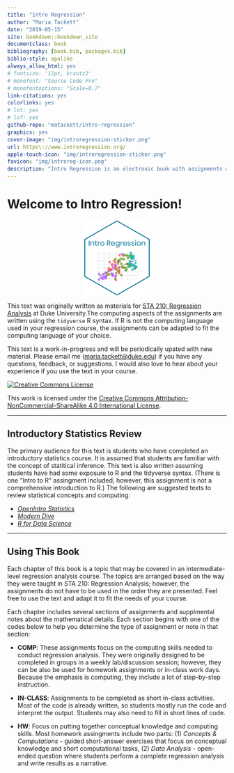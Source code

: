 ```yaml
--- 
title: "Intro Regression"
author: "Maria Tackett"
date: "2019-05-15"
site: bookdown::bookdown_site
documentclass: book
bibliography: [book.bib, packages.bib]
biblio-style: apalike
always_allow_html: yes
# fontsize: '12pt, krantz2'
# monofont: "Source Code Pro"
# monofontoptions: "Scale=0.7"
link-citations: yes
colorlinks: yes
# lot: yes
# lof: yes
github-repo: "matackett/intro-regression"
graphics: yes
cover-image: "img/introregression-sticker.png"
url: https\://www.introregression.org/
apple-touch-icon: "img/introregression-sticker.png"
favicon: "img/introreg-icon.png"
description: "Intro Regression is an electronic book with assignments and in-class activities to help students apply concepts in an intermediate-level regression analysis course. The primary focus of this text is application and computing; there are also supplemental math notes for some topics."
---
```




# Welcome to Intro Regression!

<img src="img/introregression-sticker.png" width="30%" style="display: block; margin: auto;" />

This text was originally written as materials  for [STA 210: Regression Analysis](https://www2.stat.duke.edu/courses/Spring19/sta210.001/) at Duke University.The computing aspects of the assignments are written using the `tidyverse` R syntax. If R is not the computing language used in your regression course, the assignments can be adapted to fit the computing language of your choice. 

This text is a work-in-progress and will be periodically upated with new material. Please email me (<a href="mailto:maria.tackett@duke.edu">maria.tackett@duke.edu</a>) if you have any questions, feedback, or suggestions. I would also love to hear about your experience if you use the text in your course.

<a rel="license" href="http://creativecommons.org/licenses/by-nc-sa/4.0/"><img alt="Creative Commons License" style="border-width:0" src="https://i.creativecommons.org/l/by-nc-sa/4.0/88x31.png" /></a><br />

This work is licensed under the [Creative Commons Attribution-NonCommercial-ShareAlike 4.0 International License](http://creativecommons.org/licenses/by-nc-sa/4.0/).

***

## Introductory Statistics Review

The primary audience for this text is students who have completed an introductory statistics course. It is assumed that students are familiar with the concept of statitical inference. This text is also written assuming students have had some exposure to R and the tidyverse syntax. (There is one "Intro to R" assingment included; however, this assignment is not a comprehensive introduction to R.) The following are suggested texts to review statistical concepts and computing: 

- [*OpenIntro Statistics*](https://www.openintro.org/index.php)
- [*Modern Dive*](https://moderndive.com/)
- [*R for Data Science*](https://r4ds.had.co.nz/)

***

## Using This Book 

Each chapter of this book is a topic that may be covered in an intermediate-level regression analysis course. The topics are arranged based on the way they were taught in STA 210: Regression Analysis; however, the assignments do not have to be used in the order they are presented. Feel free to use the text and adapt it to fit the needs of your course. 

Each chapter includes several sections of assignments and supplmental notes about the mathematical details. Each section begins with one of the codes below to help you determine the type of assignment or note in that section: 

- **COMP**: These assignments focus on the computing skills needed to conduct regression analysis. They were originally designed to be completed in groups in a weekly lab/discussion session; however, they can be also be used for homework assignments or in-class work days. Because the emphasis is computing, they include a lot of step-by-step instruction. 

- **IN-CLASS**: Assignments to be completed as short in-class activities. Most of the code is already written, so students mostly run the code and interpret the output. Students may also need to fill in short lines of code. 

- **HW**: Focus on putting together conceptual knowledge and computing skills. Most homework assingments include two parts: (1) *Concepts & Computations* - guided short-answer exercises that focus on conceptual knowledge and short computational tasks, (2) *Data Analysis* - open-ended question where students perform a complete regression analysis and write results as a narrative. 


